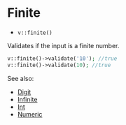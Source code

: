 # Finite

- `v::finite()`

Validates if the input is a finite number.

```php
v::finite()->validate('10'); //true
v::finite()->validate(10); //true
```

See also:

  * [Digit](Digit.md)
  * [Infinite](Infinite.md)
  * [Int](Int.md)
  * [Numeric](Numeric.md)
